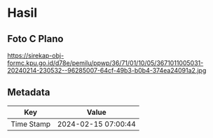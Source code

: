 # Hasil

## Foto C Plano

https://sirekap-obj-formc.kpu.go.id/d78e/pemilu/ppwp/36/71/01/10/05/3671011005031-20240214-230532--96285007-64cf-49b3-b0b4-374ea24091a2.jpg


## Metadata

| Key        | Value               |
| ---------- | ------------------- |
| Time Stamp | 2024-02-15 07:00:44 |




